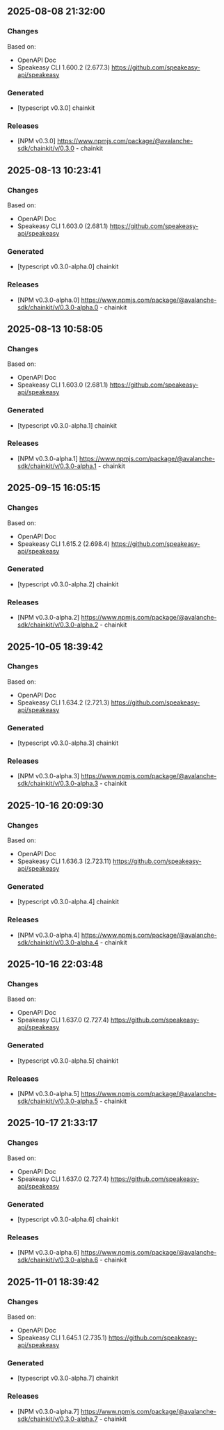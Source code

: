 


## 2025-08-08 21:32:00
### Changes
Based on:
- OpenAPI Doc  
- Speakeasy CLI 1.600.2 (2.677.3) https://github.com/speakeasy-api/speakeasy
### Generated
- [typescript v0.3.0] chainkit
### Releases
- [NPM v0.3.0] https://www.npmjs.com/package/@avalanche-sdk/chainkit/v/0.3.0 - chainkit


## 2025-08-13 10:23:41
### Changes
Based on:
- OpenAPI Doc  
- Speakeasy CLI 1.603.0 (2.681.1) https://github.com/speakeasy-api/speakeasy
### Generated
- [typescript v0.3.0-alpha.0] chainkit
### Releases
- [NPM v0.3.0-alpha.0] https://www.npmjs.com/package/@avalanche-sdk/chainkit/v/0.3.0-alpha.0 - chainkit

## 2025-08-13 10:58:05
### Changes
Based on:
- OpenAPI Doc  
- Speakeasy CLI 1.603.0 (2.681.1) https://github.com/speakeasy-api/speakeasy
### Generated
- [typescript v0.3.0-alpha.1] chainkit
### Releases
- [NPM v0.3.0-alpha.1] https://www.npmjs.com/package/@avalanche-sdk/chainkit/v/0.3.0-alpha.1 - chainkit

## 2025-09-15 16:05:15
### Changes
Based on:
- OpenAPI Doc  
- Speakeasy CLI 1.615.2 (2.698.4) https://github.com/speakeasy-api/speakeasy
### Generated
- [typescript v0.3.0-alpha.2] chainkit
### Releases
- [NPM v0.3.0-alpha.2] https://www.npmjs.com/package/@avalanche-sdk/chainkit/v/0.3.0-alpha.2 - chainkit

## 2025-10-05 18:39:42
### Changes
Based on:
- OpenAPI Doc  
- Speakeasy CLI 1.634.2 (2.721.3) https://github.com/speakeasy-api/speakeasy
### Generated
- [typescript v0.3.0-alpha.3] chainkit
### Releases
- [NPM v0.3.0-alpha.3] https://www.npmjs.com/package/@avalanche-sdk/chainkit/v/0.3.0-alpha.3 - chainkit

## 2025-10-16 20:09:30
### Changes
Based on:
- OpenAPI Doc  
- Speakeasy CLI 1.636.3 (2.723.11) https://github.com/speakeasy-api/speakeasy
### Generated
- [typescript v0.3.0-alpha.4] chainkit
### Releases
- [NPM v0.3.0-alpha.4] https://www.npmjs.com/package/@avalanche-sdk/chainkit/v/0.3.0-alpha.4 - chainkit

## 2025-10-16 22:03:48
### Changes
Based on:
- OpenAPI Doc  
- Speakeasy CLI 1.637.0 (2.727.4) https://github.com/speakeasy-api/speakeasy
### Generated
- [typescript v0.3.0-alpha.5] chainkit
### Releases
- [NPM v0.3.0-alpha.5] https://www.npmjs.com/package/@avalanche-sdk/chainkit/v/0.3.0-alpha.5 - chainkit

## 2025-10-17 21:33:17
### Changes
Based on:
- OpenAPI Doc  
- Speakeasy CLI 1.637.0 (2.727.4) https://github.com/speakeasy-api/speakeasy
### Generated
- [typescript v0.3.0-alpha.6] chainkit
### Releases
- [NPM v0.3.0-alpha.6] https://www.npmjs.com/package/@avalanche-sdk/chainkit/v/0.3.0-alpha.6 - chainkit

## 2025-11-01 18:39:42
### Changes
Based on:
- OpenAPI Doc  
- Speakeasy CLI 1.645.1 (2.735.1) https://github.com/speakeasy-api/speakeasy
### Generated
- [typescript v0.3.0-alpha.7] chainkit
### Releases
- [NPM v0.3.0-alpha.7] https://www.npmjs.com/package/@avalanche-sdk/chainkit/v/0.3.0-alpha.7 - chainkit